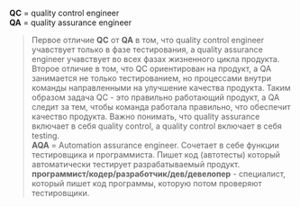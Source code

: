 **QC** = quality control engineer  
**QA** = quality assurance engineer  
> Первое отличие **QC** от **QA** в том, что quality control engineer учавствует только в фазе тестирования, а quality assurance engineer учавствует во всех фазах жизненного цикла продукта. Второе отличие в том, что QC ориентирован на продукт, а QA занимается не только тестированием, но процессами внутри команды направленными на улучшение качества продукта. Таким образом задача QC - это правильно работающий продукт, а QA следит за тем, чтобы команда работала правильно, что обеспечит качество продукта. Важно понимать, что  quality assurance включает в себя quality control, а quality control включает в себя testing.  
**AQA** = Automation assurance engineer. Сочетает в себе функции тестировщика и программиста. Пишет код (автотесты) который автоматически тестирует разрабатываемый продукт.
**программист/кодер/разработчик/дев/девелопер** - специалист, который пишет код программы, которую потом проверяют тестировщики.



